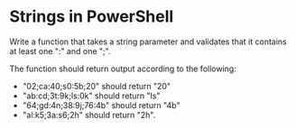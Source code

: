 # Strings in PowerShell

Write a function that takes a string parameter and validates that it contains at least one ":" and one ";".

The function should return output according to the following:

- "02;ca:40;s0:5b;20" should return "20"
- "ab:cd;3t:9k;ls:0k" should return "ls"
- "64;gd:4n;38:9j;76:4b" should return "4b"
- "al:k5;3a:s6;2h" should return "2h".